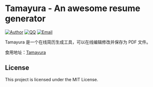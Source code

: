 # Tamayura - An awesome resume generator

[![Author](https://img.shields.io/badge/author-chanshiyucx-blue.svg?style=flat-square)](https://chanshiyu.com) [![QQ](https://img.shields.io/badge/QQ-1124590931-blue.svg?style=flat-square)](http://wpa.qq.com/msgrd?v=3&uin=&site=qq&menu=yes) [![Email](https://img.shields.io/badge/Emali%20me-me@chanshiyu.com-green.svg?style=flat-square)](me@chanshiyu.com)

Tamayura 是一个在线简历生成工具，可以在线编辑修改并保存为 PDF 文件。

食用地址：[Tamayura](https://chanshiyu.com/treasure/resume/)

## License

This project is licensed under the MIT License.
